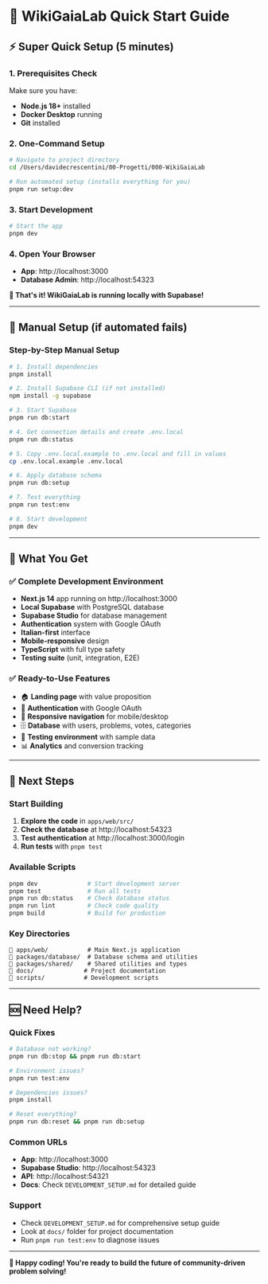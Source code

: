 # 🚀 WikiGaiaLab Quick Start Guide

## ⚡ Super Quick Setup (5 minutes)

### 1. Prerequisites Check
Make sure you have:
- **Node.js 18+** installed
- **Docker Desktop** running
- **Git** installed

### 2. One-Command Setup
```bash
# Navigate to project directory
cd /Users/davidecrescentini/00-Progetti/000-WikiGaiaLab

# Run automated setup (installs everything for you)
pnpm run setup:dev
```

### 3. Start Development
```bash
# Start the app
pnpm dev
```

### 4. Open Your Browser
- **App**: http://localhost:3000
- **Database Admin**: http://localhost:54323

**🎉 That's it! WikiGaiaLab is running locally with Supabase!**

---

## 🔧 Manual Setup (if automated fails)

### Step-by-Step Manual Setup
```bash
# 1. Install dependencies
pnpm install

# 2. Install Supabase CLI (if not installed)
npm install -g supabase

# 3. Start Supabase
pnpm run db:start

# 4. Get connection details and create .env.local
pnpm run db:status

# 5. Copy .env.local.example to .env.local and fill in values
cp .env.local.example .env.local

# 6. Apply database schema
pnpm run db:setup

# 7. Test everything
pnpm run test:env

# 8. Start development
pnpm dev
```

---

## 🎯 What You Get

### ✅ Complete Development Environment
- **Next.js 14** app running on http://localhost:3000
- **Local Supabase** with PostgreSQL database
- **Supabase Studio** for database management
- **Authentication** system with Google OAuth
- **Italian-first** interface
- **Mobile-responsive** design
- **TypeScript** with full type safety
- **Testing suite** (unit, integration, E2E)

### ✅ Ready-to-Use Features
- 🏠 **Landing page** with value proposition
- 🔐 **Authentication** with Google OAuth
- 📱 **Responsive navigation** for mobile/desktop
- 🗄️ **Database** with users, problems, votes, categories
- 🧪 **Testing environment** with sample data
- 📊 **Analytics** and conversion tracking

---

## 🚀 Next Steps

### Start Building
1. **Explore the code** in `apps/web/src/`
2. **Check the database** at http://localhost:54323
3. **Test authentication** at http://localhost:3000/login
4. **Run tests** with `pnpm test`

### Available Scripts
```bash
pnpm dev              # Start development server
pnpm test             # Run all tests
pnpm run db:status    # Check database status
pnpm run lint         # Check code quality
pnpm build            # Build for production
```

### Key Directories
```
📁 apps/web/           # Main Next.js application
📁 packages/database/  # Database schema and utilities
📁 packages/shared/    # Shared utilities and types
📁 docs/              # Project documentation
📁 scripts/           # Development scripts
```

---

## 🆘 Need Help?

### Quick Fixes
```bash
# Database not working?
pnpm run db:stop && pnpm run db:start

# Environment issues?
pnpm run test:env

# Dependencies issues?
pnpm install

# Reset everything?
pnpm run db:reset && pnpm run db:setup
```

### Common URLs
- **App**: http://localhost:3000
- **Supabase Studio**: http://localhost:54323  
- **API**: http://localhost:54321
- **Docs**: Check `DEVELOPMENT_SETUP.md` for detailed guide

### Support
- Check `DEVELOPMENT_SETUP.md` for comprehensive setup guide
- Look at `docs/` folder for project documentation
- Run `pnpm run test:env` to diagnose issues

---

**🎊 Happy coding! You're ready to build the future of community-driven problem solving!**